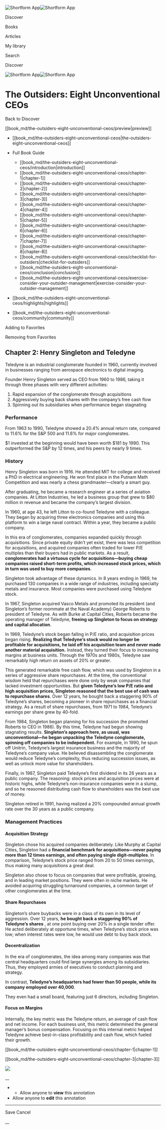 ![Shortform App](/img/logo.36a2399e.svg)![Shortform App](/img/logo-dark.70c1b072.svg)

Discover

Books

Articles

My library

Search

Discover

![Shortform App](/img/logo.36a2399e.svg)![Shortform App](/img/logo-dark.70c1b072.svg)

# The Outsiders: Eight Unconventional CEOs

Back to Discover

[[book_md/the-outsiders-eight-unconventional-ceos/preview|preview]]

  * [[book_md/the-outsiders-eight-unconventional-ceos|the-outsiders-eight-unconventional-ceos]]
  * Full Book Guide

    * [[book_md/the-outsiders-eight-unconventional-ceos/introduction|introduction]]
    * [[book_md/the-outsiders-eight-unconventional-ceos/chapter-1|chapter-1]]
    * [[book_md/the-outsiders-eight-unconventional-ceos/chapter-2|chapter-2]]
    * [[book_md/the-outsiders-eight-unconventional-ceos/chapter-3|chapter-3]]
    * [[book_md/the-outsiders-eight-unconventional-ceos/chapter-4|chapter-4]]
    * [[book_md/the-outsiders-eight-unconventional-ceos/chapter-5|chapter-5]]
    * [[book_md/the-outsiders-eight-unconventional-ceos/chapter-6|chapter-6]]
    * [[book_md/the-outsiders-eight-unconventional-ceos/chapter-7|chapter-7]]
    * [[book_md/the-outsiders-eight-unconventional-ceos/chapter-8|chapter-8]]
    * [[book_md/the-outsiders-eight-unconventional-ceos/checklist-for-outsiders|checklist-for-outsiders]]
    * [[book_md/the-outsiders-eight-unconventional-ceos/conclusion|conclusion]]
    * [[book_md/the-outsiders-eight-unconventional-ceos/exercise-consider-your-outsider-management|exercise-consider-your-outsider-management]]
  * [[book_md/the-outsiders-eight-unconventional-ceos/highlights|highlights]]
  * [[book_md/the-outsiders-eight-unconventional-ceos/community|community]]



Adding to Favorites 

Removing from Favorites 

## Chapter 2: Henry Singleton and Teledyne

Teledyne is an industrial conglomerate founded in 1960, currently involved in businesses ranging from aerospace electronics to digital imaging.

Founder Henry Singleton served as CEO from 1960 to 1986, taking it through three phases with very different activities:

  1. Rapid expansion of the conglomerate through acquisitions
  2. Aggressively buying back shares with the company’s free cash flow
  3. Spinning out its subsidiaries when performance began stagnating



### Performance

From 1963 to 1990, Teledyne showed a 20.4% annual return rate, compared to 11.6% for the S&P 500 and 11.6% for major conglomerates.

$1 invested at the beginning would have been worth $181 by 1990. This outperformed the S&P by 12 times, and his peers by nearly 9 times.

### History

Henry Singleton was born in 1916. He attended MIT for college and received a PhD in electrical engineering. He won first place in the Putnam Math Competition and was nearly a chess grandmaster—clearly a smart guy.

After graduating, he became a research engineer at a series of aviation companies. At Litton Industries, he led a business group that grew to $80 million in revenue and became the company’s largest division.

In 1960, at age 43, he left Litton to co-found Teledyne with a colleague. They began by acquiring three electronics companies and using this platform to win a large naval contract. Within a year, they became a public company.

In this era of conglomerates, companies expanded quickly through acquisitions. Since private equity didn’t yet exist, there was less competition for acquisitions, and acquired companies often traded for lower P/E multiples than their buyers had in public markets. As a result, **conglomerates had a virtuous cycle for acquisitions—buying cheap companies raised short-term profits, which increased stock prices, which in turn was used to buy more companies**.

Singleton took advantage of these dynamics. In 8 years ending in 1969, he purchased 130 companies in a wide range of industries, including specialty metals and insurance. Most companies were purchased using Teledyne stock.

In 1967, Singleton acquired Vasco Metals and promoted its president (and Singleton’s former roommate at the Naval Academy) George Roberts to president of Teledyne. As with Burke at Capital Cities, Roberts became the operating manager of Teledyne, **freeing up Singleton to focus on strategy and capital allocation**.

In 1969, Teledyne’s stock began falling in P/E ratio, and acquisition prices began rising. **Realizing that Teledyne’s stock would no longer be profitable for acquisitions, he laid off his acquisition team and never made another material acquisition.** Instead, they turned their focus to increasing margins at business units. Through the 1970s and 1980s, Teledyne saw remarkably high return on assets of 20% or greater.

This generated remarkable free cash flow, which was used by Singleton in a series of aggressive share repurchases. At the time, the conventional wisdom held that repurchases were done only by weak companies that lacked investment opportunities. But **given Teledyne’s low P/E ratio and high acquisition prices, Singleton reasoned that the best use of cash was to repurchase shares**. Over 12 years, he bought back a staggering 90% of Teledyne’s shares, becoming a pioneer in share repurchases as a financial strategy. As a result of share repurchases, from 1971 to 1984, Teledyne’s earnings per share grew by 40-fold.

From 1984, Singleton began planning for his succession (he promoted Roberts to CEO in 1986). By this time, Teledyne had begun showing stagnating results. **Singleton’s approach here, as usual, was unconventional—he began unpacking the Teledyne conglomerate, spinning off companies to be independent.** For example, in 1990, he spun off Unitrin, Teledyne’s largest insurance business and the majority of Teledyne’s company value. He believed disassembling the conglomerate would reduce Teledyne’s complexity, thus reducing succession issues, as well as unlock more value for shareholders.

Finally, in 1987, Singleton paid Teledyne’s first dividend in its 26 years as a public company. The reasoning: stock prices and acquisition prices were at historic highs, while Teledyne’s non-insurance companies were in a slump, and so he reasoned distributing cash flow to shareholders was the best use of money.

Singleton retired in 1991, having realized a 20% compounded annual growth rate over the 30 years as a public company.

### Management Practices

#### Acquisition Strategy

Singleton chose his acquired companies deliberately. Like Murphy at Capital Cities, Singleton had a **financial benchmark for acquisitions—never paying more than 12 times earnings, and often paying single digit-multiples**. In comparison, Teledyne’s stock price ranged from 20 to 50 times earnings, thus making many acquisitions a great deal.

Singleton also chose to focus on companies that were profitable, growing, and in leading market positions. They were often in niche markets. He avoided acquiring struggling turnaround companies, a common target of other conglomerates at the time.

#### Share Repurchases

Singleton’s share buybacks were in a class of its own in its level of aggression. Over 12 years, **he bought back a staggering 90% of Teledyne’s shares** , at one point buying over 20% in a single tender offer. He acted deliberately at opportune times, when Teledyne’s stock price was low; when interest rates were low, he would use debt to buy back stock.

#### Decentralization

In the era of conglomerates, the idea among many companies was that central headquarters could find large synergies among its subsidiaries. Thus, they employed armies of executives to conduct planning and strategy.

In contrast, **Teledyne’s headquarters had fewer than 50 people, while its company employed over 40,000**.

They even had a small board, featuring just 6 directors, including Singleton.

#### Focus on Margins

Internally, the key metric was the Teledyne return, an average of cash flow and net income. For each business unit, this metric determined the general manager’s bonus compensation. Focusing on this internal metric helped Teledyne achieve best-in-class profitability and cash flow, which fueled their growth.

[[book_md/the-outsiders-eight-unconventional-ceos/chapter-1|chapter-1]]

[[book_md/the-outsiders-eight-unconventional-ceos/chapter-3|chapter-3]]

![](https://bat.bing.com/action/0?ti=56018282&Ver=2&mid=babe1e1e-071d-4a79-8f66-30b69d1b1cb4&sid=1711133063fa11eebdec89a8b8ae3bbc&vid=171147a063fa11eea7440fcfeb230d96&vids=0&msclkid=N&pi=0&lg=en-US&sw=800&sh=600&sc=24&nwd=1&tl=Shortform%20%7C%20Book&p=https%3A%2F%2Fwww.shortform.com%2Fapp%2Fbook%2Fthe-outsiders-eight-unconventional-ceos%2Fchapter-2&r=&lt=371&evt=pageLoad&sv=1&rn=639913)

__

  *   * Allow anyone to **view** this annotation
  * Allow anyone to **edit** this annotation



* * *

Save Cancel

__



